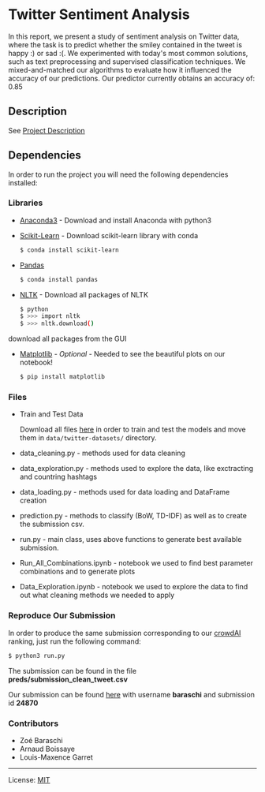 # Twitter Sentiment Analysis

In this report, we present a study of sentiment analysis on Twitter data, where the task is to predict whether the smiley contained in the tweet is happy :) or sad :(. 
We experimented with today's most common solutions, such as text preprocessing and supervised classification techniques. We mixed-and-matched our algorithms to evaluate how it influenced the accuracy of our predictions. 
Our predictor currently obtains an accuracy of: 0.85

## Description

See [Project Description](https://github.com/epfml/ML_course/tree/master/projects/project2/project_text_classification)

## Dependencies

In order to run the project you will need the following dependencies installed:

### Libraries

* [Anaconda3](https://www.anaconda.com/download/) - Download and install Anaconda with python3
* [Scikit-Learn](https://scikit-learn.org/stable/) - Download scikit-learn library with conda

    ```sh
    $ conda install scikit-learn
    ```
    
* [Pandas](https://pandas.pydata.org/)

    ```sh
    $ conda install pandas
    ```
    
* [NLTK](https://www.nltk.org/) - Download all packages of NLTK

    ```sh
    $ python
    $ >>> import nltk
    $ >>> nltk.download()
    ```
 download all packages from the GUI
 
 * [Matplotlib](https://matplotlib.org/) - *Optional* - Needed to see the beautiful plots on our notebook!
    ```sh
    $ pip install matplotlib
    ```
### Files
* Train and Test Data

    Download all files [here](https://www.crowdai.org/challenges/epfl-ml-text-classification/dataset_files) in order to train and test the models
    and move them in `data/twitter-datasets/` directory.

* data_cleaning.py - methods used for data cleaning
* data_exploration.py - methods used to explore the data, like exctracting and countring hashtags
* data_loading.py - methods used for data loading and DataFrame creation
* prediction.py - methods to classify (BoW, TD-IDF) as well as to create the submission csv.
* run.py - main class, uses above functions to generate best available submission.
* Run_All_Combinations.ipynb - notebook we used to find best parameter combinations and to generate plots
* Data_Exploration.ipynb - notebook we used to explore the data to find out what cleaning methods we needed to apply

### Reproduce Our Submission
In order to produce the same submission corresponding to our [crowdAI](https://www.crowdai.org/challenges/epfl-ml-text-classification) ranking, just run the following command:
```sh 
$ python3 run.py
```

The submission can be found in the file __preds/submission_clean_tweet.csv__

Our submission can be found [here](https://www.crowdai.org/challenges/epfl-ml-text-classification) with username __baraschi__ and submission id __24870__
### Contributors

- Zoé Baraschi
- Arnaud Boissaye
- Louis-Maxence Garret
___

License: [MIT](https://opensource.org/licenses/MIT)
